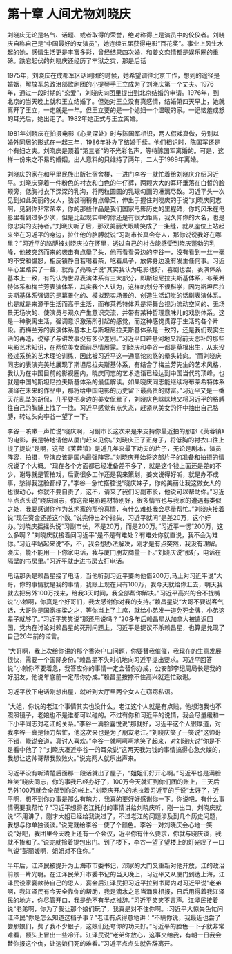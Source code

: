 # 第十章 人间尤物刘晓庆

刘晓庆无论是名气、话题、或者取得的荣誉，绝对称得上是演员中的佼佼者。刘晓庆自称自己是“中国最好的女演员”，她连续五届获得电影“百花奖”。事业上风生水起的她，感情生活更是丰富多彩，曾经结果四次婚，和姜文恋情都是娱乐圈的重磅。跌宕起伏的刘晓庆还经历了牢狱之灾，那是后话

1975年，刘晓庆在成都军区话剧团的时候，她希望调往北京工作，想到的途径是婚姻，解放军总政治部歌剧团的小提琴手王立成为了刘晓庆第一个丈夫。1976年，通过一段时期的“恋爱”，刘晓庆向团里提出到北京结婚的申请。1976年，到北京的当天晚上就和王立结婚了。但她对王立没有真感情，结婚第四天早上，她就离开了王立，一走就是一年。但王立要的是一个媳妇一个温暖的家。一记恼羞成怒的耳光后，她出走了。1982年她正式与王立离婚。

1981年刘晓庆在拍摄电影《心灵深处》时与陈国军相识，两人假戏真做，分别以婚外同居的形式在一起三年，1986年补办了结婚手续。他们相识时，陈国军还是个有妇之夫。刘晓庆是顶着“第三者”的不光彩名声，等待陈国军离婚的。可是，这样一份来之不易的婚姻，出人意料的只维持了两年，二人于1989年离婚。

刘晓庆的家在和平里民族出版社宿舍楼，一进门李谷一就忙着给刘晓庆介绍习近平。刘晓庆穿着一件粉色的衬衣和白色的牛仔裤，两颗大大的耳环垂落在白皙的脸颊旁，低胸衬衣下深深的乳沟，将两粒圆圆的乳球勾画的淋漓尽致。习近平头一次见到如此美丽的女人，脑袋稍稍有点晕菜，伸出手握住刘晓庆的手说“刘晓庆同志啊，见到你非常荣幸，你的那些作品是我们国家电影历史的里程碑，你的风釆在电影里看到过多少次，但是比起现实中的你还是有很大距离，我久仰你的大名，也是你忠实的支持者。”刘晓庆听了后，那双美丽大眼睛笑成了一条缝，就从座位上站起来坐在习近平的身边，拉住他的胳膊就说“习副市长真会夸人，那你说说我好在哪里？”习近平的胳膊被刘晓庆拉在怀里，透过自己的衬衣能感受到晓庆蓬勃的乳峰，他被突然而来的袭击有点晕了头，他再看看旁边的李谷一，没有看到一丝一毫的不安和愠怒，相反镇静自若喝着茶，吃着瓜子，放佛身边没有发生任何事。习近平心里踏实了一些，就亮了亮嗓子说“其实我认为电影也好，喜剧也罢，表演体系基本上一致，有的认为世界表演体系有三大部分，即斯坦尼拉夫斯基体系，布莱希特体系和梅兰芳表演体系，其实我个人认为，这样的划分不很科学，因为斯坦尼拉夫斯基体系强调的是幕景化的、模拟现实场景的、创造生活幻觉的话剧表演体系。也是就是来源于生活而高于生活，而布莱希特体系是将舞台视为流动空间的、无场景无场次的、使演员与观众产生意识交流，并带有某种哲理意味儿的戏剧体系。这是一种脱离生活，强调意识激荡所引起的感觉，而这种感觉贯穿于生活的各个片段。而梅兰芳的表演体系基本上与斯坦尼拉夫斯基体系是一致的，还是我们现实生活的再造，说穿了与讲故事没有多少差别。”习近平口若悬河地又将前天恶补的那些电影艺术知识，在两位美女面前尽情展露。刘晓庆和李谷一都是草根出生，从来没经过系统的艺术理论训练，因此被习近平这一通高论忽悠的晕头转向。“而刘晓庆同志的表演完美地展现了斯坦尼拉夫斯基体系，有结合了梅兰芳先生的艺术风格，我认为在中国目前的影视圈内，晓庆同志的艺术造诣已经达到中国当代的顶峰，也就是中国的斯坦尼拉夫斯基体系的最佳解读。如果晓庆同志能继续将布莱希特体系演绎在未来的作品中，那将给中国电影的历史留下最高贵的财富。”习近平又是一番天花乱坠的胡侃，几乎要把身边的美女侃晕了，刘晓庆色眯眯地又将习近平的胳膊往自己的胸脯上拽了一拽。习近平感觉有点失态，赶紧从美女的怀中抽出自己胳膊，转过头向李谷一望了一下。

李谷一咳嗽一声忙说“晓庆啊，习副市长这次来是来支持你最近拍的那部《芙蓉镇》的电影，我是特地请他从厦门赶来见你。”刘晓庆正了正身子，将低胸的衬衣口往上提了提说“是啊，这部《芙蓉镇》是近几年来最下功夫的片子，无论是剧本，演员阵容，拍摄，导演应该是国内最强阵容。”刘晓庆开始将这部片子的准备和拍摄的情况说了个大概。“现在各个方面都已经准备差不多了，就是这个钱上面还是差的不少，谢导就是管拍戏，后勤很多工作还是我来策划，姜文说得好听，就是办不成事，愁得我这脸都绿了。”李谷一急忙搭腔说“晓庆妹子，你的美丽让我这做女人的也很动心，你就不要自责了，这不，请来了我们习副市长，他说可以帮助你。”习近平点点头说“晓庆同志，你这部电影题材特别好，很多情节也与我家的遭遇有类似之处，我要感谢你作为艺术家的那份真情，有什么难处我会尽量帮忙。”刘晓庆接着说“现在资金还差这个数。”说完伸出2个指头，习近平就问“是差20万，这个好办。”刘晓庆摇摇头说“习副市长，不是20万，而是200万。”习近平一愣“200万，这么多啊？”刘晓庆就接着问习近平“是不是有难处？有难处你就直说，我不会为难你。”习近平站起来说“不，不，我会想办法解决，刚才是有点突然，我没有理解。晓庆，能不能用一下你家电话，我与厦门朋友商量一下。”刘晓庆说“那好，电话在隔壁的书房里。”习近平就走进书房去打电话。

电话那头是赖昌星接了电话，当他听到习近平要向他借200万,马上对习近平说“大哥，你的事情就是我的事情，我账上现在只有100万，我今天就给你汇去，明天我就去把另外100万找来，给我3天时间，我全部帮你解决。”习近平高兴的合不拢嘴说“小赖啊，你真是个好哥们，我太感谢你对我的支持。”赖昌星说“大哥不要说客气话，大哥你是国家栋梁之才，等你当上了主席，就给小弟发一道免死金牌，小弟这辈子就够了。”习近平笑笑说“那还用说吗？”20多年后赖昌星从加拿大被遣返回国，党内在讨论对赖昌星的死刑问题上，习近平是提议不杀赖昌星，也算是兑现了自己26年前的诺言。

“大哥啊，我上次给你讲的那个香港户口问题，你要替我催催，我现在的生意发展很快，需要一个国际身份。”赖昌星不失时机地向习近平提出要求。习近平回答说“小赖你不要着急，我答应你的事情一定会替你办成，公安部李纪周局长是我的好朋友，他说年底前一定帮你办成。”赖昌星按捺不住高兴就连忙致谢。

习近平放下电话刚想出屋，就听到大厅里两个女人在窃窃私语。

“大姐，你说的老江个事情其实也没什么，老江这个人就是有点贱，他想泡我也不照照镜子，老娘也不是谁都可以碰的。不过有你和习近平的说情，我会尽量缓和一下小平同志对老江的关系。”李谷一满脸喜悦说“那就好，习近平这个人很厚道，对我李谷一真是倾力帮忙，他这次来也是为了朋友老江。”刘晓庆笑了一笑说“这帅哥不错，能说会道，真讨人喜欢。”李谷一就呵呵呵地笑了起来，对刘晓庆说“你是不是看中他了？”刘晓庆凑近李谷一的耳朵说“这两天我为钱的事情搞得心急火燦的，我想让这帅哥帮我败败火。”说完两人就乐出声来。

习近平没有听清楚后面那一段话就出了屋子，“姐姐们好开心啊。”习近平也是满脸堆笑“晓庆同志，你的事我已经办好了，100万今天就汇到你们团的账上，三天后另外100万就会全部到你的帐上。”刘晓庆开心的地拉着习近平的手说“太好了，近平啊，想不到你办事是那么有魄力，我真的要好好感谢你一下。你说吧，有什么事情需要我帮忙？”习近平想将老江托付的事情讲给刘晓庆听，刚一出口，刘晓庆就说“不用讲了，刚才大姐已经给我说过了，不过老江的问题涉及到几个历史问题，我想与你单独谈谈。”说完就给李谷一使了个颜色。李谷一对刘晓庆会心地一笑说“好吧，我团里今天晚上还有一个会议，近平你有什么要求，你就与晓庆谈，我就不掺和了。”说完就拎着提包出门。到了楼下，李谷一望了望楼上的灯光叹了一口气说“彭丽媛啊，姐姐对不住你。”

半年后，江泽民被提升为上海市市委书记，邓家的大门又重新对他开放，江的政治前景一片光明。在江泽民荣升市委书记的当天晚上，习近平又从厦门到达上海，江泽民设家宴款待自己的恩人，宴会后江泽民把习近平拉到书房内对习近平说“老弟啊，我江泽民有今天全靠你的帮助，我是滴水之恩当涌泉相报，日后用得着我江泽民的地方，你尽管开口，我是绝不有半点推辞。”习近平笑笑不言声。江泽民接着说“老弟啊，你为了我让那个娘们玩了，我真是对不住你啊。:习近平大惊失色忙问江泽民“你是怎么知道这档子事？”老江有点得意地讲：“不瞒你说，我最近也尝了尝那娘们，费了我不少银子，这娘们还夸你的功夫好。”习近平的脸色一下子就非常难看，额头上冒出一些冷汗。江泽民说“老弟你放心，这事交给我，有朝一日我会替你报这个仇，让这娘们死的难看。”习近平点点头就告辞离开。
